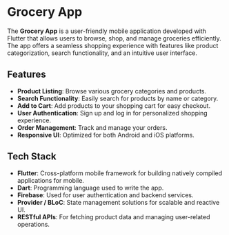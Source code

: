 # Grocery App

The **Grocery App** is a user-friendly mobile application developed with Flutter that allows users to browse, shop, and manage groceries efficiently. The app offers a seamless shopping experience with features like product categorization, search functionality, and an intuitive user interface.

## Features

- **Product Listing**: Browse various grocery categories and products.
- **Search Functionality**: Easily search for products by name or category.
- **Add to Cart**: Add products to your shopping cart for easy checkout.
- **User Authentication**: Sign up and log in for personalized shopping experience.
- **Order Management**: Track and manage your orders.
- **Responsive UI**: Optimized for both Android and iOS platforms.

## Tech Stack

- **Flutter**: Cross-platform mobile framework for building natively compiled applications for mobile.
- **Dart**: Programming language used to write the app.
- **Firebase**: Used for user authentication and backend services.
- **Provider / BLoC**: State management solutions for scalable and reactive UI.
- **RESTful APIs**: For fetching product data and managing user-related operations.

